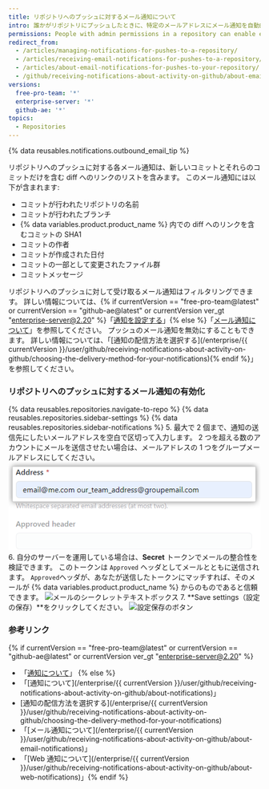 ```yaml
---
title: リポジトリへのプッシュに対するメール通知について
intro: 誰かがリポジトリにプッシュしたときに、特定のメールアドレスにメール通知を自動的に送信するように設定できます。
permissions: People with admin permissions in a repository can enable email notifications for pushes to your repository.
redirect_from:
  - /articles/managing-notifications-for-pushes-to-a-repository/
  - /articles/receiving-email-notifications-for-pushes-to-a-repository/
  - /articles/about-email-notifications-for-pushes-to-your-repository/
  - /github/receiving-notifications-about-activity-on-github/about-email-notifications-for-pushes-to-your-repository
versions:
  free-pro-team: '*'
  enterprise-server: '*'
  github-ae: '*'
topics:
  - Repositories
---
```


{% data reusables.notifications.outbound_email_tip %}

リポジトリへのプッシュに対する各メール通知は、新しいコミットとそれらのコミットだけを含む diff へのリンクのリストを含みます。 このメール通知には以下が含まれます:

- コミットが行われたリポジトリの名前
- コミットが行われたブランチ
- {% data variables.product.product_name %} 内での diff へのリンクを含むコミットの SHA1
- コミットの作者
- コミットが作成された日付
- コミットの一部として変更されたファイル群
- コミットメッセージ

リポジトリへのプッシュに対して受け取るメール通知はフィルタリングできます。 詳しい情報については、{% if currentVersion == "free-pro-team@latest" or currentVersion == "github-ae@latest" or currentVersion ver_gt "enterprise-server@2.20" %}「[通知を設定する](/github/managing-subscriptions-and-notifications-on-github/configuring-notifications#filtering-email-notifications)」{% else %}「[メール通知について](/github/receiving-notifications-about-activity-on-github/about-email-notifications)」を参照してください。 プッシュのメール通知を無効にすることもできます。 詳しい情報については、「[通知の配信方法を選択する](/enterprise/{{ currentVersion }}/user/github/receiving-notifications-about-activity-on-github/choosing-the-delivery-method-for-your-notifications){% endif %}」を参照してください。

### リポジトリへのプッシュに対するメール通知の有効化

{% data reusables.repositories.navigate-to-repo %}
{% data reusables.repositories.sidebar-settings %}
{% data reusables.repositories.sidebar-notifications %}
5. 最大で 2 個まで、通知の送信先にしたいメールアドレスを空白で区切って入力します。 2 つを超える数のアカウントにメールを送信させたい場合は、メールアドレスの 1 つをグループメールアドレスにしてください。 ![メールアドレスのテキストボックス](/assets/images/help/settings/email_services_addresses.png)
6. 自分のサーバーを運用している場合は、**Secret** トークンでメールの整合性を検証できます。 このトークンは `Approved` ヘッダとしてメールとともに送信されます。 `Approved`ヘッダが、あなたが送信したトークンにマッチすれば、そのメールが {% data variables.product.product_name %} からのものであると信頼できます。 ![メールのシークレットテキストボックス](/assets/images/help/settings/email_services_token.png)
7. **Save settings（設定の保存）**をクリックしてください。 ![設定保存のボタン](/assets/images/help/settings/save_notification_settings.png)

### 参考リンク
{% if currentVersion == "free-pro-team@latest" or currentVersion == "github-ae@latest" or currentVersion ver_gt "enterprise-server@2.20" %}
- 「[通知について](/github/managing-subscriptions-and-notifications-on-github/about-notifications)」
{% else %}
- 「[通知について](/enterprise/{{ currentVersion }}/user/github/receiving-notifications-about-activity-on-github/about-notifications)」
- [通知の配信方法を選択する](/enterprise/{{ currentVersion }}/user/github/receiving-notifications-about-activity-on-github/choosing-the-delivery-method-for-your-notifications)
- 「[メール通知について](/enterprise/{{ currentVersion }}/user/github/receiving-notifications-about-activity-on-github/about-email-notifications)」
- 「[Web 通知について](/enterprise/{{ currentVersion }}/user/github/receiving-notifications-about-activity-on-github/about-web-notifications)」{% endif %}
